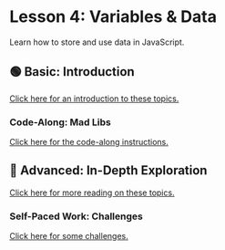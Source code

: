 # Lesson 4: Variables & Data
Learn how to store and use data in JavaScript.

## 🟢 Basic: Introduction
[Click here for an introduction to these topics.](VariablesDataPromptGuide.md)

### Code-Along: Mad Libs
[Click here for the code-along instructions.](MadLibsCodeAlong.md)

## 🔷 Advanced: In-Depth Exploration
[Click here for more reading on these topics.](FurtherReading.md)

### Self-Paced Work: Challenges
[Click here for some challenges.](VariablesChallenges.md)
